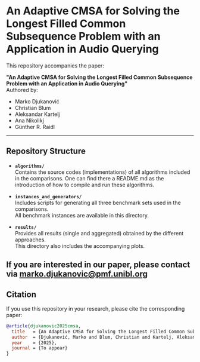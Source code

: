 # An Adaptive CMSA for Solving the Longest Filled Common Subsequence Problem with an Application in Audio Querying

This repository accompanies the paper:

**"An Adaptive CMSA for Solving the Longest Filled Common Subsequence Problem with an Application in Audio Querying"**  
Authored by:  
- Marko Djukanović  
- Christian Blum  
- Aleksandar Kartelj  
- Ana Nikolikj  
- Günther R. Raidl  

---

## Repository Structure

- **`algorithms/`**  
  Contains the source codes (implementations) of all algorithms included in the comparisons. One can find there a README.md as the introduction of how to compile and run these algorithms.

- **`instances_and_generators/`**  
  Includes scripts for generating all three benchmark sets used in the comparisons.  
  All benchmark instances are available in this directory.

- **`results/`**  
  Provides all results (single and aggregated) obtained by the different approaches.  
  This directory also includes the accompanying plots.


If you are interested in our paper, please contact via marko.djukanovic@pmf.unibl.org
---

## Citation

If you use this repository in your research, please cite the corresponding paper:

```bibtex
@article{djukanovic2025cmsa,
  title   = {An Adaptive CMSA for Solving the Longest Filled Common Subsequence Problem with an Application in Audio Querying},
  author  = {Djukanović, Marko and Blum, Christian and Kartelj, Aleksandar and Nikolikj, Ana and Raidl, Günther R.},
  year    = {2025},
  journal = {To appear}
}

